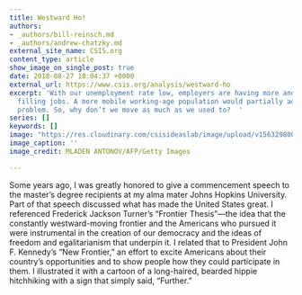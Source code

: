 ```yaml
---
title: Westward Ho!
authors:
- _authors/bill-reinsch.md
- _authors/andrew-chatzky.md
external_site_name: CSIS.org
content_type: article
show_image_on_single_post: true
date: 2018-08-27 18:04:37 +0000
external_url: https://www.csis.org/analysis/westward-ho
excerpt: 'With our unemployment rate low, employers are having more and more difficulty
  filling jobs. A more mobile working-age population would partially address that
  problem. So, why don’t we move as much as we used to?  '
series: []
keywords: []
image: "https://res.cloudinary.com/csisideaslab/image/upload/v1563298002/trade-guys/180827_Wyoming-compressor.jpg"
image_caption: ''
image_credit: MLADEN ANTONOV/AFP/Getty Images

---
```

Some years ago, I was greatly honored to give a commencement speech to the master’s degree recipients at my alma mater Johns Hopkins University. Part of that speech discussed what has made the United States great. I referenced Frederick Jackson Turner’s “Frontier Thesis”—the idea that the constantly westward-moving frontier and the Americans who pursued it were instrumental in the creation of our democracy and the ideas of freedom and egalitarianism that underpin it. I related that to President John F. Kennedy’s “New Frontier,” an effort to excite Americans about their country’s opportunities and to show people how they could participate in them. I illustrated it with a cartoon of a long-haired, bearded hippie hitchhiking with a sign that simply said, “Further.”  